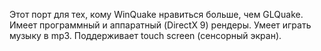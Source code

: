 Этот порт для тех, кому WinQuake нравиться больше, чем GLQuake. Имеет программный и аппаратный (DirectX 9) рендеры. Умеет играть музыку в mp3. Поддерживает touch screen (сенсорный экран).